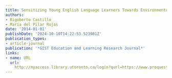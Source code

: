 ```yaml
---
title: Sensitizing Young English Language Learners Towards Environmental Care
authors:
- Rigoberto Castillo
- María del Pilar Rojas
date: '2014-01-01'
publishDate: '2024-10-10T14:22:53.523981Z'
publication_types:
- article-journal
publication: '*GIST Education and Learning Research Journal*'
links:
- name: URL
  url: 
    http://myaccess.library.utoronto.ca/login?qurl=https://www.proquest.com/docview/1697494467?accountid=14771&bdid=38382&_bd=9MwEmHFl0hHyu8jmzDl6kknerlM%3D
---
```

